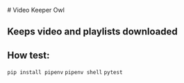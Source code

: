 #   V i d e o   K e e p e r   O w l  

## Keeps video and playlists downloaded 

## How test:
 `pip install pipenv`
 `pipenv shell`
 `pytest`
